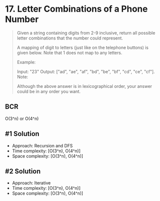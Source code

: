 # 17. Letter Combinations of a Phone Number

> Given a string containing digits from 2-9 inclusive, return all possible letter combinations that the number could represent.
>
> A mapping of digit to letters (just like on the telephone buttons) is given below. Note that 1 does not map to any letters.
>
> Example:
>
> Input: "23"
> Output: ["ad", "ae", "af", "bd", "be", "bf", "cd", "ce", "cf"].
> Note:
>
> Although the above answer is in lexicographical order, your answer could be in any order you want.

## BCR

O(3^n) or O(4^n)

## #1 Solution

- Approach: Recursion and DFS
- Time complexity: [O(3^n), O(4^n)]
- Space complexity: [O(3^n), O(4^n)]

## #2 Solution

- Approach: Iterative
- Time complexity: [O(3^n), O(4^n)]
- Space complexity: [O(3^n), O(4^n)]
